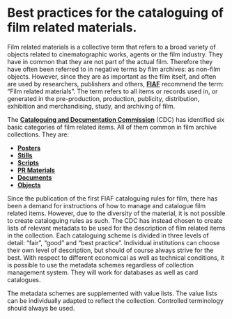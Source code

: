 # Best practices for the cataloguing of film related materials.

Film related materials is a collective term that refers to a broad variety of objects related to cinematographic works, agents or the film industry. They have in common that they are not part of the actual film. Therefore they have often been referred to in negative terms by film archives: as non-film objects. However, since they are as important as the film itself, and often are used by researchers, publishers and others, <b>[FIAF](https://www.fiafnet.org/)</b> recommend the term: “Film related materials”. The term refers to all items or records used in, or generated in
the pre-production, production, publicity, distribution, exhibition and merchandising, study, and archiving of film.

The <b>[Cataloguing and Documentation Commission](https://www.fiafnet.org/pages/Community/Cataloguing-Documentation-Commission.html)</b> (CDC) has identified six basic categories of film related items. All of them common in film archive collections. They are:

- <b>[Posters](posters.md)</b>
- <b>[Stills](stills.md)</b>
- <b>[Scripts](scripts.md)</b>
- <b>[PR Materials](pr_materials.md)</b>
- <b>[Documents](documents.md)</b>
- <b>[Objects](objects.md)</b>

Since the publication of the first FIAF cataloguing rules for film, there has been a demand for instructions of how to manage and catalogue film related items. However, due to the diversity of the material, it is not possible to create cataloguing rules as such. The CDC has instead chosen to create lists of relevant metadata to be used for the description of film related items in the collection. Each cataloguing scheme is divided in three levels of detail: “fair”, “good” and “best practice”. Individual institutions can choose their own level of description, but should of course always strive for the best. With respect to different economical as well as technical conditions, it is possible to use the metadata schemes regardless of collection management system. They will work for databases as well as card catalogues.

The metadata schemes are supplemented with value lists. The value lists can be individually adapted to reflect the collection. Controlled terminology should always be used.

